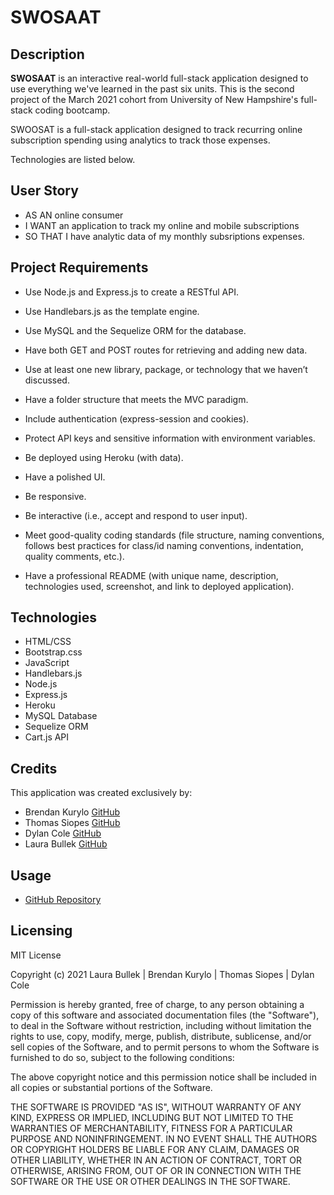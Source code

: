 # SWOSAAT

## Description
**SWOSAAT** is an interactive real-world full-stack application designed to use everything we've learned in the past six units. This is the second project of the March 2021 cohort from University of New Hampshire's full-stack coding bootcamp. 

SWOOSAT is a full-stack application designed to track recurring online subscription spending using analytics to track those expenses. 

Technologies are listed below.  

## User Story
 - AS AN online consumer
 - I WANT an application to track my online and mobile subscriptions
 - SO THAT I have analytic data of my monthly subsriptions expenses.

## Project Requirements

* Use Node.js and Express.js to create a RESTful API.

* Use Handlebars.js as the template engine.

* Use MySQL and the Sequelize ORM for the database.

* Have both GET and POST routes for retrieving and adding new data.

* Use at least one new library, package, or technology that we haven’t discussed.

* Have a folder structure that meets the MVC paradigm.

* Include authentication (express-session and cookies).

* Protect API keys and sensitive information with environment variables.

* Be deployed using Heroku (with data).

* Have a polished UI.

* Be responsive.

* Be interactive (i.e., accept and respond to user input).

* Meet good-quality coding standards (file structure, naming conventions, follows best practices for class/id naming conventions, indentation, quality comments, etc.).

* Have a professional README (with unique name, description, technologies used, screenshot, and link to deployed application).

## Technologies
- HTML/CSS
- Bootstrap.css
- JavaScript
- Handlebars.js
- Node.js
- Express.js
- Heroku
- MySQL Database
- Sequelize ORM
- Cart.js API

## Credits 
This application was created exclusively by:
- Brendan Kurylo [GitHub](https://github.com/Bkrendan12)
- Thomas Siopes [GitHub](https://github.com/ThomasSiopes)
- Dylan Cole [GitHub](https://github.com/Deucedadorian)
- Laura Bullek [GitHub](https://github.com/Laura-Bullek)

## Usage
* [GitHub Repository](https://github.com/Laura-Bullek/Subscription-Tracker)

## Licensing
MIT License

Copyright (c) 2021 Laura Bullek | Brendan Kurylo | Thomas Siopes | Dylan Cole

Permission is hereby granted, free of charge, to any person obtaining a copy
of this software and associated documentation files (the "Software"), to deal
in the Software without restriction, including without limitation the rights
to use, copy, modify, merge, publish, distribute, sublicense, and/or sell
copies of the Software, and to permit persons to whom the Software is
furnished to do so, subject to the following conditions:

The above copyright notice and this permission notice shall be included in all
copies or substantial portions of the Software.

THE SOFTWARE IS PROVIDED "AS IS", WITHOUT WARRANTY OF ANY KIND, EXPRESS OR
IMPLIED, INCLUDING BUT NOT LIMITED TO THE WARRANTIES OF MERCHANTABILITY,
FITNESS FOR A PARTICULAR PURPOSE AND NONINFRINGEMENT. IN NO EVENT SHALL THE
AUTHORS OR COPYRIGHT HOLDERS BE LIABLE FOR ANY CLAIM, DAMAGES OR OTHER
LIABILITY, WHETHER IN AN ACTION OF CONTRACT, TORT OR OTHERWISE, ARISING FROM,
OUT OF OR IN CONNECTION WITH THE SOFTWARE OR THE USE OR OTHER DEALINGS IN THE
SOFTWARE.
